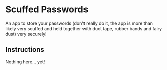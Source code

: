 # Scuffed Passwords
An app to store your passwords (don't really do it, the app is more than likely very scuffed and held together with duct tape, rubber bands and fairy dust) very securely!

## Instructions
Nothing here... yet!
